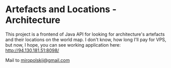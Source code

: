 # Artefacts and Locations - Architecture

This project is a frontend of Java API for looking for architecture's artefacts and their locations on the world map.
I don't know, how long I'll pay for VPS, but now, I hope, you can see working application here: http://94.130.181.51:8098/

Mail to miropolskij@gmail.com